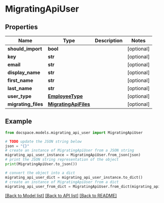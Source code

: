 # MigratingApiUser


## Properties

Name | Type | Description | Notes
------------ | ------------- | ------------- | -------------
**should_import** | **bool** |  | [optional] 
**key** | **str** |  | [optional] 
**email** | **str** |  | [optional] 
**display_name** | **str** |  | [optional] 
**first_name** | **str** |  | [optional] 
**last_name** | **str** |  | [optional] 
**user_type** | [**EmployeeType**](EmployeeType.md) |  | [optional] 
**migrating_files** | [**MigratingApiFiles**](MigratingApiFiles.md) |  | [optional] 

## Example

```python
from docspace.models.migrating_api_user import MigratingApiUser

# TODO update the JSON string below
json = "{}"
# create an instance of MigratingApiUser from a JSON string
migrating_api_user_instance = MigratingApiUser.from_json(json)
# print the JSON string representation of the object
print(MigratingApiUser.to_json())

# convert the object into a dict
migrating_api_user_dict = migrating_api_user_instance.to_dict()
# create an instance of MigratingApiUser from a dict
migrating_api_user_from_dict = MigratingApiUser.from_dict(migrating_api_user_dict)
```
[[Back to Model list]](../README.md#documentation-for-models) [[Back to API list]](../README.md#documentation-for-api-endpoints) [[Back to README]](../README.md)


